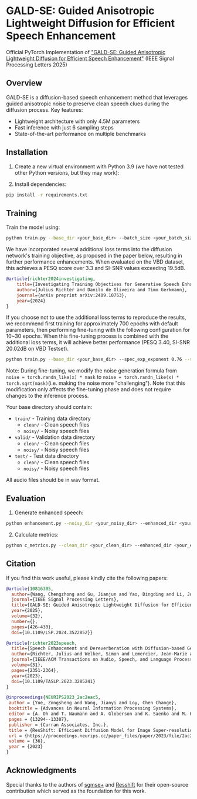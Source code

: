 # GALD-SE: Guided Anisotropic Lightweight Diffusion for Efficient Speech Enhancement

Official PyTorch Implementation of ["GALD-SE: Guided Anisotropic Lightweight Diffusion for Efficient Speech Enhancement"](https://ieeexplore.ieee.org/document/10816305) (IEEE Signal Processing Letters 2025)



## Overview

GALD-SE is a diffusion-based speech enhancement method that leverages guided anisotropic noise to preserve clean speech clues during the diffusion process. Key features:

- Lightweight architecture with only 4.5M parameters
- Fast inference with just 6 sampling steps
- State-of-the-art performance on multiple benchmarks

## Installation

1. Create a new virtual environment with Python 3.9 (we have not tested other Python versions, but they may work):


2. Install dependencies:
```bash
pip install -r requirements.txt
```

## Training

Train the model using:

```bash
python train.py --base_dir <your_base_dir> --batch_size <your_batch_size_per_gpu> # 32 in total is recommended
```
We have incorporated several additional loss terms into the diffusion network's training objective, as proposed in the paper below, resulting in further performance enhancements. When evaluated on the VBD dataset, this achieves a PESQ score over 3.3 and SI-SNR values exceeding 19.5dB.

```bibtex
@article{richter2024investigating,
    title={Investigating Training Objectives for Generative Speech Enhancement},
    author={Julius Richter and Danilo de Oliveira and Timo Gerkmann},
    journal={arXiv preprint arXiv:2409.10753},
    year={2024}
}
```

If you choose not to use the additional loss terms to reproduce the results, we recommend first training for approximately 700 epochs with default parameters, then performing fine-tuning with the following configuration for 10~30 epochs. When this fine-tuning process is combined with the additional loss terms, it will achieve better performance (PESQ 3.40, SI-SNR 20.02dB on VBD Testset).

```bash
python train.py --base_dir <your_base_dir> --spec_exp_exponent 0.76 --spec_factor 0.15 --kappa 0.1 --power 0.39 --min_noise_level 0.006 --batch_size <your_batch_size> --finetuned --resume_from_checkpoint <your_checkpoint_path>
```

Note: During fine-tuning, we modify the noise generation formula from `noise = torch.randn_like(x) * mask` to `noise = torch.randn_like(x) * torch.sqrt(mask)`(i.e. making the noise more "challenging"). Note that this modification only affects the fine-tuning phase and does not require changes to the inference process.

Your base directory should contain:
- `train/` - Training data directory
  - `clean/` - Clean speech files
  - `noisy/` - Noisy speech files  
- `valid/` - Validation data directory
  - `clean/` - Clean speech files
  - `noisy/` - Noisy speech files
- `test/` - Test data directory
  - `clean/` - Clean speech files
  - `noisy/` - Noisy speech files

All audio files should be in wav format.


## Evaluation 

1. Generate enhanced speech:
```bash
python enhancement.py --noisy_dir <your_noisy_dir> --enhanced_dir <your_enhanced_dir> --ckpt <path_to_checkpoint> --batch_size <your_batch_size>
```

2. Calculate metrics:
```bash
python c_metrics.py --clean_dir <your_clean_dir> --enhanced_dir <your_enhanced_dir> --csvname <your_csv_name.csv>
```



## Citation

If you find this work useful, please kindly cite the following papers:
```bibtex
@article{10816305,
  author={Wang, Chengzhong and Gu, Jianjun and Yao, Dingding and Li, Junfeng and Yan, Yonghong},
  journal={IEEE Signal Processing Letters}, 
  title={GALD-SE: Guided Anisotropic Lightweight Diffusion for Efficient Speech Enhancement}, 
  year={2025},
  volume={32},
  number={},
  pages={426-430},
  doi={10.1109/LSP.2024.3522852}}

@article{richter2023speech,
  title={Speech Enhancement and Dereverberation with Diffusion-based Generative Models},
  author={Richter, Julius and Welker, Simon and Lemercier, Jean-Marie and Lay, Bunlong and Gerkmann, Timo},
  journal={IEEE/ACM Transactions on Audio, Speech, and Language Processing},
  volume={31},
  pages={2351-2364},
  year={2023},
  doi={10.1109/TASLP.2023.3285241}
}

@inproceedings{NEURIPS2023_2ac2eac5,
 author = {Yue, Zongsheng and Wang, Jianyi and Loy, Chen Change},
 booktitle = {Advances in Neural Information Processing Systems},
 editor = {A. Oh and T. Naumann and A. Globerson and K. Saenko and M. Hardt and S. Levine},
 pages = {13294--13307},
 publisher = {Curran Associates, Inc.},
 title = {ResShift: Efficient Diffusion Model for Image Super-resolution by Residual Shifting},
 url = {https://proceedings.neurips.cc/paper_files/paper/2023/file/2ac2eac5098dba08208807b65c5851cc-Paper-Conference.pdf},
 volume = {36},
 year = {2023}
}

```



## Acknowledgments

Special thanks to the authors of [sgmse+](https://github.com/sp-uhh/galdse) and [Resshift](https://github.com/zsyOAOA/ResShift) for their open-source contribution which served as the foundation for this work.